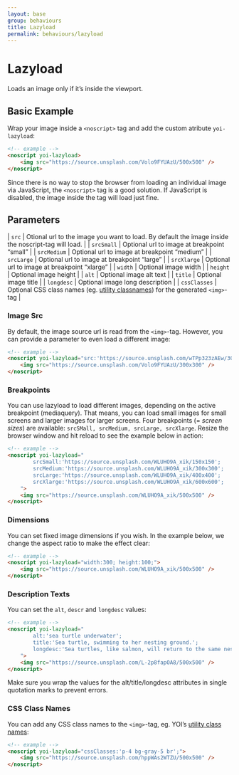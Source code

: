 ```yaml
---
layout: base
group: behaviours
title: Lazyload
permalink: behaviours/lazyload
---
```


# Lazyload

<p class="intro">Loads an image only if it’s inside the viewport.</p>

## Basic Example

Wrap your image inside a `<noscript>` tag and add the custom atribute `yoi-lazyload`:

```html
<!-- example -->
<noscript yoi-lazyload>
    <img src="https://source.unsplash.com/Volo9FYUAzU/500x500" />
</noscript>
```

<p class="hint">Since there is no way to stop the browser from loading an individual image via JavaScript, the <code>&lt;noscript&gt;</code> tag is a good solution. If JavaScript is disabled, the image inside the tag will load just fine.</p>

## Parameters

| `src`        | Otional url to the image you want to load. By default the image inside the noscript-tag will load. |
| `srcSmall`   | Optional url to image at breakpoint “small”                                                        |
| `srcMedium`  | Optional url to image at breakpoint “medium”                                                       |
| `srcLarge`   | Optional url to image at breakpoint “large”                                                        |
| `srcXlarge`  | Optional url to image at breakpoint “xlarge”                                                       |
| `width`      | Optional image width                                                                               |
| `height`     | Optional image height                                                                              |
| `alt`        | Optional image alt text                                                                            |
| `title`      | Optional image title                                                                               |
| `longdesc`   | Optional image long description                                                                    |
| `cssClasses` | Optional CSS class names (eg. [utility classnames](utilities/)) for the generated `<img>`-tag      |

### Image Src

By default, the image source url is read from the `<img>`-tag. However, you can provide a parameter to even load a different image:

```html
<!-- example -->
<noscript yoi-lazyload="src:'https://source.unsplash.com/wTPp323zAEw/300x300';">
    <img src="https://source.unsplash.com/Volo9FYUAzU/300x300" />
</noscript>
```

### Breakpoints

You can use lazyload to load different images, depending on the active breakpoint (mediaquery). That means, you can load small images for small screens and larger images for larger screens. Four breakpoints (= _screen sizes_) are available: `srcSMall, srcMedium, srcLarge, srcXlarge`. Resize the browser window and hit reload to see the example below in action:

```html
<!-- example -->
<noscript yoi-lazyload="
        srcSmall:'https://source.unsplash.com/WLUHO9A_xik/150x150';
        srcMedium:'https://source.unsplash.com/WLUHO9A_xik/300x300';
        srcLarge:'https://source.unsplash.com/WLUHO9A_xik/400x400';
        srcXlarge:'https://source.unsplash.com/WLUHO9A_xik/600x600';
    ">
    <img src="https://source.unsplash.com/WLUHO9A_xik/500x500" />
</noscript>
```

### Dimensions

You can set fixed image dimensions if you wish. In the example below, we change the aspect ratio to make the effect clear:

```html
<!-- example -->
<noscript yoi-lazyload="width:300; height:100;">
    <img src="https://source.unsplash.com/WLUHO9A_xik/500x500" />
</noscript>
```

### Description Texts

You can set the `alt`, `descr` and `longdesc` values:

```html
<!-- example -->
<noscript yoi-lazyload="
        alt:'sea turtle underwater';
        title:'Sea turtle, swimming to her nesting ground.';
        longdesc:'Sea turtles, like salmon, will return to the same nesting grounds at which they were born.';
    ">
    <img src="https://source.unsplash.com/L-2p8fapOA8/500x500" />
</noscript>
```

<p class="hint hint--negative">Make sure you wrap the values for the alt/title/longdesc attributes in single quotation marks to prevent errors.</p>

### CSS Class Names

You can add any CSS class names to the `<img>`-tag, eg. YOI’s [utility class names](utilities/):

```html
<!-- example -->
<noscript yoi-lazyload="cssClasses:'p-4 bg-gray-5 br';">
    <img src="https://source.unsplash.com/hppWAs2WTZU/500x500" />
</noscript>
```